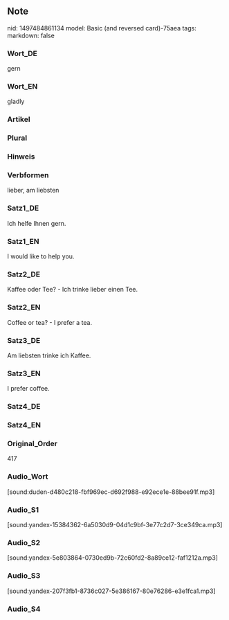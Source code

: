 ## Note
nid: 1497484861134
model: Basic (and reversed card)-75aea
tags: 
markdown: false

### Wort_DE
gern

### Wort_EN
gladly

### Artikel


### Plural


### Hinweis


### Verbformen
lieber, am liebsten

### Satz1_DE
Ich helfe Ihnen gern.

### Satz1_EN
I would like to help you.

### Satz2_DE
Kaffee oder Tee? - Ich trinke lieber einen Tee.

### Satz2_EN
Coffee or tea? - I prefer a tea.

### Satz3_DE
Am liebsten trinke ich Kaffee.

### Satz3_EN
I prefer coffee.

### Satz4_DE


### Satz4_EN


### Original_Order
417

### Audio_Wort
[sound:duden-d480c218-fbf969ec-d692f988-e92ece1e-88bee91f.mp3]

### Audio_S1
[sound:yandex-15384362-6a5030d9-04d1c9bf-3e77c2d7-3ce349ca.mp3]

### Audio_S2
[sound:yandex-5e803864-0730ed9b-72c60fd2-8a89ce12-faf1212a.mp3]

### Audio_S3
[sound:yandex-207f3fb1-8736c027-5e386167-80e76286-e3e1fca1.mp3]

### Audio_S4

